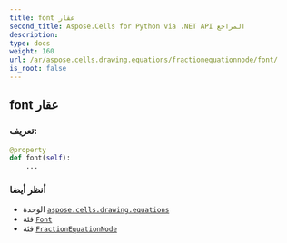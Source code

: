 ```yaml
---
title: font عقار
second_title: Aspose.Cells for Python via .NET API المراجع
description:
type: docs
weight: 160
url: /ar/aspose.cells.drawing.equations/fractionequationnode/font/
is_root: false
---
```

##  font عقار
###  تعريف:
```python
@property
def font(self):
    ...
```

###  أنظر أيضا
* الوحدة [`aspose.cells.drawing.equations`](../../)
* فئة [`Font`](/cells/python-net/ar/aspose.cells/font)
* فئة [`FractionEquationNode`](/cells/python-net/ar/aspose.cells.drawing.equations/fractionequationnode)
